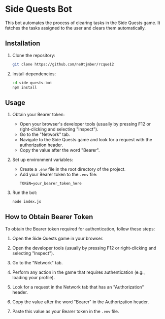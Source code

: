 # Side Quests Bot

This bot automates the process of clearing tasks in the Side Quests game. It fetches the tasks assigned to the user and clears them automatically.

## Installation

1. Clone the repository:

   ```sh
   git clone https://github.com/ne0tjmber/rcque12
   ```

2. Install dependencies:
   ```sh
   cd side-quests-bot
   npm install
   ```

## Usage

1. Obtain your Bearer token:

   - Open your browser's developer tools (usually by pressing F12 or right-clicking and selecting "Inspect").
   - Go to the "Network" tab.
   - Navigate to the Side Quests game and look for a request with the authorization header.
   - Copy the value after the word "Bearer".

2. Set up environment variables:

   - Create a `.env` file in the root directory of the project.
   - Add your Bearer token to the `.env` file:
     ```
     TOKEN=your_bearer_token_here
     ```

3. Run the bot:
   ```sh
   node index.js   
   ```


## How to Obtain Bearer Token

To obtain the Bearer token required for authentication, follow these steps:

1. Open the Side Quests game in your browser.

2. Open the developer tools (usually by pressing F12 or right-clicking and selecting "Inspect").

3. Go to the "Network" tab.

4. Perform any action in the game that requires authentication (e.g., loading your profile).

5. Look for a request in the Network tab that has an "Authorization" header.

6. Copy the value after the word "Bearer" in the Authorization header.

7. Paste this value as your Bearer token in the `.env` file.
